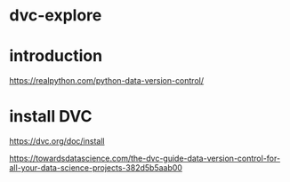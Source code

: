 # dvc-explore


# introduction

https://realpython.com/python-data-version-control/

# install DVC

https://dvc.org/doc/install

https://towardsdatascience.com/the-dvc-guide-data-version-control-for-all-your-data-science-projects-382d5b5aab00 